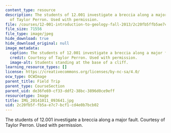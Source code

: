 ```yaml
---
content_type: resource
description: The students of 12.001 investigate a breccia along a major fault. Courtesy
  of Taylor Perron. Used with permission.
file: /courses/12-001-introduction-to-geology-fall-2013/2c20fb5ffb5ae7c7bcf1cd4e0b7bcb02_IMG_20141011_093641.jpg
file_size: 71556
file_type: image/jpeg
hide_download: true
hide_download_original: null
image_metadata:
  caption: The students of 12.001 investigate a breccia along a major fault.
  credit: Courtesy of Taylor Perron. Used with permission.
  image-alt: Students standing at the base of a cliff.
learning_resource_types: []
license: https://creativecommons.org/licenses/by-nc-sa/4.0/
ocw_type: OCWImage
parent_title: Field Trip
parent_type: CourseSection
parent_uid: de36fe69-cf33-ddf2-38bc-3896d0ce9eff
resourcetype: Image
title: IMG_20141011_093641.jpg
uid: 2c20fb5f-fb5a-e7c7-bcf1-cd4e0b7bcb02
---
```

The students of 12.001 investigate a breccia along a major fault. Courtesy of Taylor Perron. Used with permission.